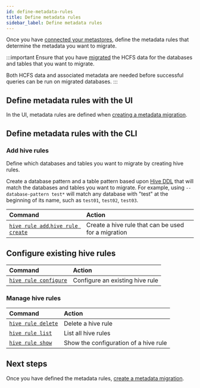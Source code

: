 ```yaml
---
id: define-metadata-rules
title: Define metadata rules
sidebar_label: Define metadata rules
---
```


Once you have [connected your metastores](./connect-metastores.md), define the metadata rules that determine the metadata you want to migrate.

:::important
Ensure that you have [migrated](./create-migration.md) the HCFS data for the databases and tables that you want to migrate.

Both HCFS data and associated metadata are needed before successful queries can be run on migrated databases.
:::

## Define metadata rules with the UI

In the UI, metadata rules are defined when [creating a metadata migration](./migrate-metadata.md#create-a-metadata-migration-with-the-ui).

## Define metadata rules with the CLI

### Add hive rules

Define which databases and tables you want to migrate by creating hive rules.

Create a database pattern and a table pattern based upon [Hive DDL](https://cwiki.apache.org/confluence/display/Hive/LanguageManual+DDL#LanguageManualDDL-Show) that will match the databases and tables you want to migrate. For example, using `--database-pattern test*` will match any database with "test" at the beginning of its name, such as `test01`, `test02`, `test03`.

| Command | Action |
|:---|:---|
| [`hive rule add`,`hive rule create`](./command-reference.md#hive-rule-addhive-rule-create) | Create a hive rule that can be used for a migration |

## Configure existing hive rules

| Command | Action |
|:---|:---|
| [`hive rule configure`](./command-reference.md#hive-rule-configure) | Configure an existing hive rule |

### Manage hive rules

| Command | Action |
|:---|:---|
| [`hive rule delete`](./command-reference.md#hive-rule-delete) | Delete a hive rule |
| [`hive rule list`](./command-reference.md#hive-rule-list) | List all hive rules |
| [`hive rule show`](./command-reference.md#hive-rule-show) | Show the configuration of a hive rule |

## Next steps

Once you have defined the metadata rules, [create a metadata migration](./migrate-metadata.md).
